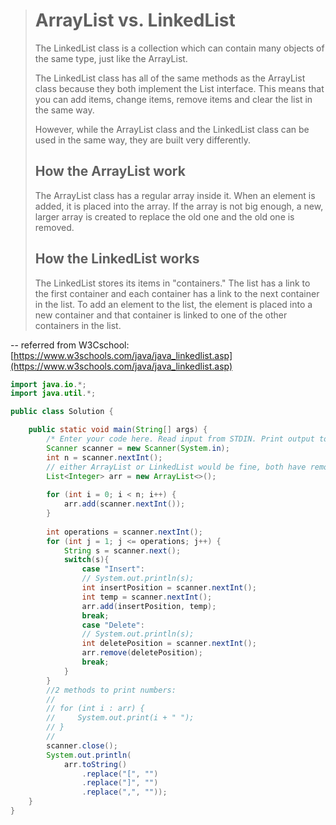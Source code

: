 > # ArrayList vs. LinkedList
> 
> The LinkedList class is a collection which can contain many objects of the same type, just like the ArrayList.
> 
> The LinkedList class has all of the same methods as the ArrayList class because they both implement the List interface. This means that you can add items, change items, remove items and clear the list in the same way.
> 
> However, while the ArrayList class and the LinkedList class can be used in the same way, they are built very differently.
> 
> ## How the ArrayList work
> 
> The ArrayList class has a regular array inside it. When an element is added, it is placed into the array. If the array is not big enough, a new, larger array is created to replace the old one and the old one is removed.
> 
> ## How the LinkedList works
> The LinkedList stores its items in "containers." The list has a link to the first container and each container has a link to the next container in the list. To add an element to the list, the element is placed into a new container and that container is linked to one of the other containers in the list.
> 
-- referred from W3Cschool:[https://www.w3schools.com/java/java_linkedlist.asp](https://www.w3schools.com/java/java_linkedlist.asp)

```java
import java.io.*;
import java.util.*;

public class Solution {

    public static void main(String[] args) {
        /* Enter your code here. Read input from STDIN. Print output to STDOUT. Your class should be named Solution. */
        Scanner scanner = new Scanner(System.in);
        int n = scanner.nextInt();
        // either ArrayList or LinkedList would be fine, both have remove(index), and add(index, element).
        List<Integer> arr = new ArrayList<>();
        
        for (int i = 0; i < n; i++) {
            arr.add(scanner.nextInt());
        }
        
        int operations = scanner.nextInt();
        for (int j = 1; j <= operations; j++) {
            String s = scanner.next();
            switch(s){
                case "Insert":
                // System.out.println(s);
                int insertPosition = scanner.nextInt();
                int temp = scanner.nextInt();
                arr.add(insertPosition, temp);
                break;
                case "Delete":
                // System.out.println(s);
                int deletePosition = scanner.nextInt();
                arr.remove(deletePosition);
                break;
            }
        }
        //2 methods to print numbers:
        // 
        // for (int i : arr) {
        //     System.out.print(i + " ");
        // }
        //
        scanner.close();
        System.out.println(
            arr.toString()
                .replace("[", "")
                .replace("]", "")
                .replace(",", ""));
    }
}
```